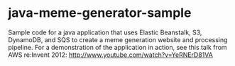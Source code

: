 java-meme-generator-sample
==========================

Sample code for a java application that uses Elastic Beanstalk, S3, DynamoDB, and SQS to create a meme generation website and processing pipeline.  For a demonstration of the application in action, see this talk from AWS re:Invent 2012: http://www.youtube.com/watch?v=YeRNErD81VA